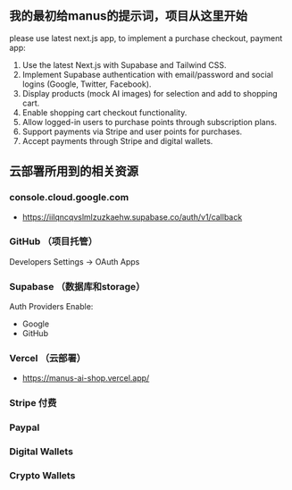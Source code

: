 ## 我的最初给manus的提示词，项目从这里开始

please use latest next.js app, to implement a purchase checkout, payment app:

1.	Use the latest Next.js with Supabase and Tailwind CSS.
2.	Implement Supabase authentication with email/password and social logins (Google, Twitter, Facebook).
3.	Display products (mock AI images) for selection and add to shopping cart.
4.	Enable shopping cart checkout functionality.
5.	Allow logged-in users to purchase points through subscription plans.
6.	Support payments via Stripe and user points for purchases.
7.	Accept payments through Stripe and digital wallets.

## 云部署所用到的相关资源

### console.cloud.google.com

- https://iilqncqvslmlzuzkaehw.supabase.co/auth/v1/callback

### GitHub （项目托管）

Developers Settings -> OAuth Apps

### Supabase （数据库和storage）

Auth Providers Enable:
- Google
- GitHub

### Vercel （云部署）

- https://manus-ai-shop.vercel.app/

### Stripe 付费


### Paypal

### Digital Wallets

### Crypto Wallets
